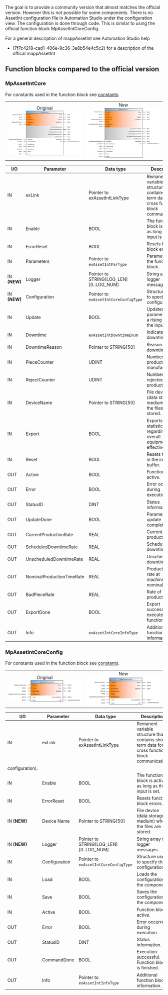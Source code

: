 The goal is to provide a community version that almost matches the official version. However this is not possible for some components. There is no AssetInt configuration file in Automation Studio under the configuration view. The configuration is done through code. This is similar to using the official function block MpAssetIntCoreConfig.

For a general description of mappAssetInt see Automation Studio help 

* (7f7c4218-cad1-406e-9c36-3e8b54e4c5c2) for a description of the offical mappAssetInt

## Function blocks compared to the official version

### MpAssetIntCore

For constants used in the function block see [constants](../appendix.md#constants).

<table style="width: 100%">
    <colgroup>
       <col span="1" style="width: 50%;">
    </colgroup>
    <tr>
        <td>
			<div align="center">Original</div>
            <img src="./MpAssetIntCoreOrg.png" />
        </td>
        <td>
			<div align="center">New</div>
            <img src="./MpAssetIntCoreNew.png" />
        </td>
    </tr>
</table>

| I/O  | Parameter             | Data type                  | Description                                       |
|------|-----------------------|----------------------------|---------------------------------------------------|
| IN   | exLink                | Pointer to exAssetIntLinkType  | Remanent variable structure that contains short term data for cross function block communication. |
| IN   | Enable                | BOOL                       | The function block is active as long as this input is set. |
| IN   | ErrorReset            | BOOL                       | Resets function block errors.                     |
| IN   | Parameters            | Pointer to `exAssetIntParType` | Parameters of the function block. |
| IN **(NEW)** | Logger | Pointer to STRING[LOG_LEN][0..LOG_NUM] | String array for logger messages.     |
| IN **(NEW)** | Configuration | Pointer to `exAssetIntCoreConfigType`   | Structure used to specify the configuration.     |
| IN   | Update                | BOOL                       | Updates the parameters on a rising edge of the input. |
| IN   | Downtime              | `exAssetIntDowntimeEnum`     | Indicates downtime. |
| IN   | DowntimeReason        | Pointer to STRING[50]      | Reason for the downtime.                           |
| IN   | PieceCounter          | UDINT                      | Number of products manufactured.                   |
| IN   | RejectCounter         | UDINT                      | Number of rejected products.                      |
| IN   | DeviceName            | Pointer to STRING[50]      | File device (data storage medium) where the files are stored.|
| IN   | Export                | BOOL                       | Exports statistical data regarding overall equipment effectiveness.| 
| IN   | Reset                 | BOOL                       | Resets the data in the internal buffer.| 
| OUT  | Active                | BOOL                       | Function Block active.                             |
| OUT  | Error                 | BOOL                       | Error occurred during execution.                   |
| OUT  | StatusID              | DINT                       | Status information.                                |
| OUT  | UpdateDone            | BOOL                       | Parameter update completed.                        |
| OUT  | CurrentProductionRate | REAL                       | Current production rate.                           |
| OUT  | ScheduledDowntimeRate | REAL                       | Scheduled downtime rate.                           |
| OUT  | UnscheduledDowntimeRate | REAL                     | Unscheduled downtime rate.                         |
| OUT  | NominalProductionTimeRate | REAL                   | Production time rate at machine's nominal speed.   |
| OUT  | BadPieceRate          | REAL                       | Rate of bad products.                              |
| OUT  | ExportDone            | BOOL                       | Export successfully executed by function block.    |
| OUT  | Info                  | `exAssetIntCoreInfoType`     | Additional function block information.             |


### MpAssetIntCoreConfig

For constants used in the function block see [constants](../appendix.md#constants).

<table style="width: 100%">
    <colgroup>
       <col span="1" style="width: 50%;">
    </colgroup>
    <tr>
        <td>
			<div align="center">Original</div>
            <img src="./MpAssetIntCoreConfigOrg.png" />
        </td>
        <td>
			<div align="center">New</div>
            <img src="./MpAssetIntCoreConfigNew.png" />
        </td>
    </tr>
</table>

| I/O | Parameter   | Data type                        | Description                                       |
|-----|-------------|----------------------------------|---------------------------------------------------|
| IN   | exLink                | Pointer to exAssetIntLinkType  | Remanent variable structure that contains short term data for cross function block communication. |
configuration). |
| IN  | Enable      | BOOL                             | The function block is active as long as this input is set. |
| IN  | ErrorReset  | BOOL                             | Resets function block errors.                     |
| IN **(NEW)**  | Device Name  | Pointer to STRING[50]     | File device (data storage medium) where the files are stored.                     |
| IN **(NEW)** | Logger | Pointer to STRING[LOG_LEN][0..LOG_NUM] | String array for logger messages.     |
| IN  | Configuration | Pointer to `exAssetIntCoreConfigType`   | Structure used to specify the configuration.     |
| IN  | Load        | BOOL                             | Loads the configuration of the component.        |
| IN  | Save        | BOOL                             | Saves the configuration of the component.        |
| IN  | Active      | BOOL                             | Function block active.                            |
| OUT | Error       | BOOL                             | Error occurred during execution.                  |
| OUT | StatusID    | DINT                             | Status information.                               |
| OUT | CommandDone | BOOL                             | Execution successful. Function block is finished. |
| OUT | Info        | Pointer to `exAssetIntInfoType`  | Additional function block information.            |

